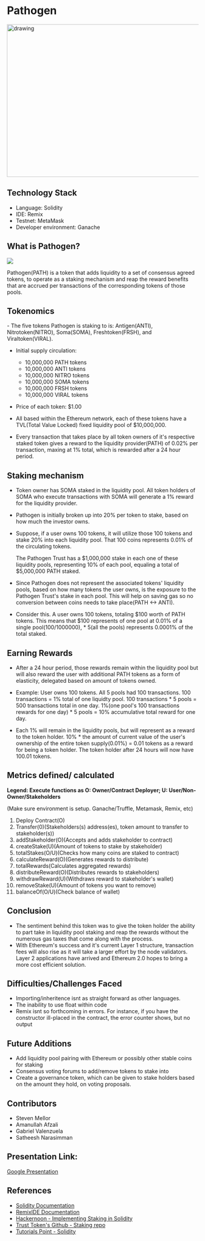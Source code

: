 # Pathogen

<img src="https://www.creative-biolabs.com/vaccine/images/Pathogen-Target-Based-Vaccine-Design-Fig.2.jpg" alt="drawing" width="650" height="400"/>

## Technology Stack
- Language: Solidity
- IDE: Remix
- Testnet: MetaMask
- Developer environment: Ganache

## What is Pathogen?

<img src="https://i.ibb.co/NrmRn50/pathogen.jpg" >

Pathogen(PATH) is a token that adds liquidity to a set of consensus agreed tokens, to operate as a staking mechanism and reap the reward benefits that are accrued per transactions of the corresponding tokens of those pools.</p>

## Tokenomics
</p>
- The five tokens Pathogen is staking to is: Antigen(ANTI), Nitrotoken(NITRO), Soma(SOMA), Freshtoken(FRSH), and Viraltoken(VIRAL). 

- Initial supply circulation: </p>
  - 10,000,000 PATH tokens
  - 10,000,000 ANTI tokens
  - 10,000,000 NITRO tokens
  - 10,000,000 SOMA tokens
  - 10,000,000 FRSH tokens
  - 10,000,000 VIRAL tokens </p>

- Price of each token: $1.00</p>

- All based within the Ethereum network, each of these tokens have a TVL(Total Value Locked) fixed liquidity pool of $10,000,000. 

- Every transaction that takes place by all token owners of it's respective staked token gives a reward to the liquidity provider(PATH) of 0.02% per transaction, maxing at 1% total, which is rewarded after a 24 hour period.</p>

## Staking mechanism
 - Token owner has SOMA staked in the liquidity pool. All token holders of SOMA who execute transactions with SOMA will generate a 1% reward for the liquidity provider. </p>

- Pathogen is initially broken up into 20% per token to stake, based on how much the investor owns. </p>

- Suppose, if a user owns 100 tokens, it will utilize those 100 tokens and stake 20% into each liquidity pool. That 100 coins represents 0.01% of the circulating tokens. </p>
The Pathogen Trust has a $1,000,000 stake in each one of these liquidity pools, representing 10% of each pool, equaling a total of $5,000,000 PATH staked. 

- Since Pathogen does not represent the associated tokens' liquidity pools, based on how many tokens the user owns, is the exposure to the Pathogen Trust's stake in each pool. This will help on saving gas so no conversion between coins needs to take place(PATH <-> ANTI). </p>
 
- Consider this. A user owns 100 tokens, totaling $100 worth of PATH tokens. This means that $100 represents of one pool at 0.01% of a single pool(100/1000000), * 5(all the pools) represents 0.0001% of the total staked. </p>

## Earning Rewards
- After a 24 hour period, those rewards remain within the liquidity pool but will also reward the user with additional PATH tokens as a form of elasticity, delegated based on amount of tokens owned. </p>

- Example: User owns 100 tokens. All 5 pools had 100 transactions. 100 transactions = 1% total of one liquidty pool. 100 transactions * 5 pools = 500 transactions total in one day. 1%(one pool's 100 transactions rewards for one day) * 5 pools = 10% accumulative total reward for one day. 

-  Each 1% will remain in the liquidity pools, but will represent as a reward to the token holder. 10% * the amount of current value of the user's ownership of the entire token supply(0.01%) = 0.01 tokens as a reward for being a token holder. The token holder after 24 hours will now have 100.01 tokens.

## Metrics defined/ calculated
**Legend: Execute functions as O: Owner/Contract Deployer; U: User/Non-Owner/Stakeholders**</p>
(Make sure environment is setup. Ganache/Truffle, Metamask, Remix, etc)</p>
1) Deploy Contract(O)
2) Transfer(0)(Stakeholders(s) address(es), token amount to transfer to stakeholder(s))
3) addStakeholder(O)(Accepts and adds stakeholder to contract)
4) createStake(U)(Amount of tokens to stake by stakeholder)
5) totalStakes(O/U)(Checks how many coins are staked to contract)
6) calculateReward(O)(Generates rewards to distribute)
7) totalRewards(Calculates aggregated rewards)
8) distributeReward(O)(Distributes rewards to stakeholders)
9) withdrawReward(U)(Withdraws reward to stakeholder's wallet)
10) removeStake(U)(Amount of tokens you want to remove)
11) balanceOf(O/U)(Check balance of wallet)


## Conclusion
- The sentiment behind this token was to give the token holder the ability to part take in liquidity pool staking and reap the rewards without the numerous gas taxes that come along with the process. 
- With Ethereum's success and it's current Layer 1 structure, transaction fees will also rise as it will take a larger effort by the node validators. Layer 2 applications have arrived and Ethereum 2.0 hopes to bring a more cost efficient solution.

## Difficulties/Challenges Faced
- Importing/inheritence isnt as straight forward as other languages. 
- The inability to use float within code
- Remix isnt so forthcoming in errors. For instance, if you have the constructor ill-placed in the contract, the error counter shows, but no output

## Future Additions
- Add liquidity pool pairing with Ethereum or possibly other stable coins for staking
- Consensus voting forums to add/remove tokens to stake into
- Create a governance token, which can be given to stake holders based on the amount they hold, on voting proposals.

## Contributors
- Steven Mellor
- Amanullah Afzali
- Gabriel Valenzuela
- Satheesh Narasimman

## Presentation Link:
[Google Presentation](https://docs.google.com/presentation/d/1lA4LhZ7bd5inEWTjGGpatf_CegOAH8c5wGgmSHaqTAk/edit)

## References
- [Solidity Documentation](https://docs.soliditylang.org/en/v0.5.0/introduction-to-smart-contracts.html)
- [RemixIDE Documentation](https://remix-ide.readthedocs.io/en/latest/index.html)
- [Hackernoon - Implementing Staking in Solidity](https://medium.com/hackernoon/implementing-staking-in-solidity-1687302a82cf)
- [Trust Token's Github - Staking repo](https://github.com/trusttoken/TrustToken-smart-contracts/blob/master/staking.sol)
- [Tutorials Point - Solidity](https://www.tutorialspoint.com/solidity/index.htm)
